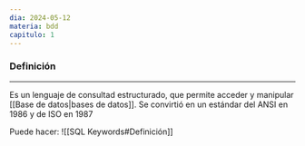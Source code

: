 ```yaml
---
dia: 2024-05-12
materia: bdd
capitulo: 1
---
```

### Definición
---
Es un lenguaje de consultad estructurado, que permite acceder y manipular [[Base de datos|bases de datos]]. Se convirtió en un estándar del ANSI en 1986 y de ISO en 1987

Puede hacer: ![[SQL Keywords#Definición]]